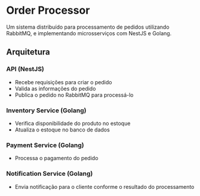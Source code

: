 
# Order Processor

Um sistema distribuído para processamento de pedidos utilizando RabbitMQ, e implementando microsserviços com NestJS e Golang.

## Arquitetura

### API (NestJS)
- Recebe requisições para criar o pedido
- Valida as informações do pedido
- Publica o pedido no RabbitMQ para processá-lo

### Inventory Service (Golang)
- Verifica disponibilidade do produto no estoque
- Atualiza o estoque no banco de dados

### Payment Service (Golang)
- Processa o pagamento do pedido

### Notification Service (Golang)
- Envia notificação para o cliente conforme o resultado do processamento